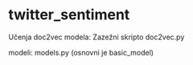 # twitter_sentiment

Učenja doc2vec modela:
Zazežni skripto doc2vec.py

modeli:
models.py (osnovni je basic_model)
